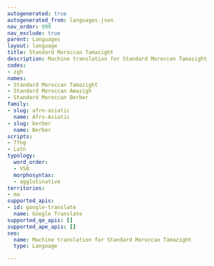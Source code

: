```yaml
---
autogenerated: true
autogenerated_from: languages.json
nav_order: 999
nav_exclude: true
parent: Languages
layout: language
title: Standard Moroccan Tamazight
description: Machine translation for Standard Moroccan Tamazight
codes:
- zgh
names:
- Standard Moroccan Tamazight
- Standard Moroccan Amazigh
- Standard Moroccan Berber
family:
- slug: afro-asiatic
  name: Afro-Asiatic
- slug: berber
  name: Berber
scripts:
- Tfng
- Latn
typology:
  word_order:
  - VSO
  morphosyntax:
  - agglutinative
territories:
- ma
supported_apis:
- id: google-translate
  name: Google Translate
supported_qe_apis: []
supported_ape_apis: []
seo:
  name: Machine translation for Standard Moroccan Tamazight
  type: Language

---
```


